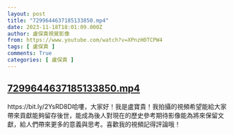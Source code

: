 ```yaml
---
layout: post
title: "7299644637185133850.mp4"
date: 2023-11-18T18:01:09.000Z
author: 盧保貴視覺影像
from: https://www.youtube.com/watch?v=XPnzH0TCPW4
tags: [ 盧保貴 ]
comments: True
categories: [ 盧保貴 ]
---
```

<!--1700330469000-->
[7299644637185133850.mp4](https://www.youtube.com/watch?v=XPnzH0TCPW4)
------

<div>
https://bit.ly/2YsRD8D哈嘍，大家好！我是盧寶貴！我拍攝的視頻希望能給大家帶來貢獻能夠留存後世，能成為後人對現在的歷史參考期待影像能為將來保留文獻，給人們帶來更多的意義與思考。喜歡我的視頻記得評論哦！
</div>
